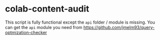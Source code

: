 # colab-content-audit

This script is fully functional except the `api` folder / module is missing.
You can get the `api` module you need from https://github.com/jmelm93/query-optmization-checker
